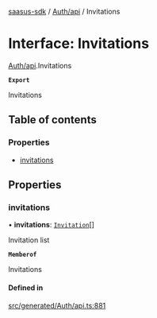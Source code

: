 [saasus-sdk](../README.md) / [Auth/api](../modules/Auth_api.md) / Invitations

# Interface: Invitations

[Auth/api](../modules/Auth_api.md).Invitations

**`Export`**

Invitations

## Table of contents

### Properties

- [invitations](Auth_api.Invitations.md#invitations)

## Properties

### invitations

• **invitations**: [`Invitation`](Auth_api.Invitation.md)[]

Invitation list

**`Memberof`**

Invitations

#### Defined in

[src/generated/Auth/api.ts:881](https://github.com/saasus-platform/saasus-sdk-javascript/blob/6b95732/src/generated/Auth/api.ts#L881)
